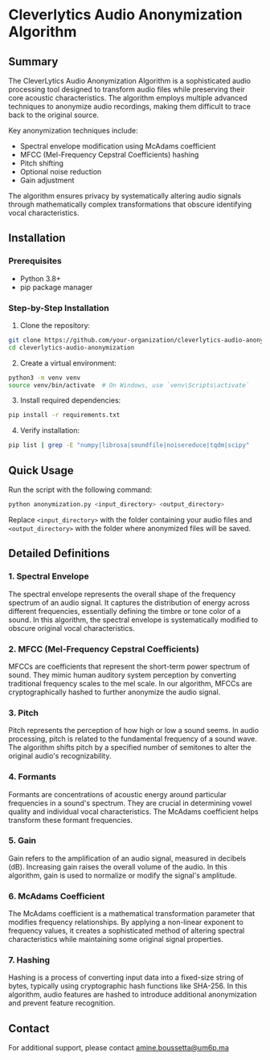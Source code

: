 # Cleverlytics Audio Anonymization Algorithm

## Summary

The CleverLytics Audio Anonymization Algorithm is a sophisticated audio processing tool designed to transform audio files while preserving their core acoustic characteristics. The algorithm employs multiple advanced techniques to anonymize audio recordings, making them difficult to trace back to the original source. 

Key anonymization techniques include:
- Spectral envelope modification using McAdams coefficient
- MFCC (Mel-Frequency Cepstral Coefficients) hashing
- Pitch shifting
- Optional noise reduction
- Gain adjustment

The algorithm ensures privacy by systematically altering audio signals through mathematically complex transformations that obscure identifying vocal characteristics.

## Installation

### Prerequisites
- Python 3.8+
- pip package manager

### Step-by-Step Installation

1. Clone the repository:
```bash
git clone https://github.com/your-organization/cleverlytics-audio-anonymization.git
cd cleverlytics-audio-anonymization
```

2. Create a virtual environment:
```bash
python3 -m venv venv
source venv/bin/activate  # On Windows, use `venv\Scripts\activate`
```

3. Install required dependencies:
```bash
pip install -r requirements.txt
```

4. Verify installation:
```bash
pip list | grep -E "numpy|librosa|soundfile|noisereduce|tqdm|scipy"
```

## Quick Usage

Run the script with the following command:
```bash
python anonymization.py <input_directory> <output_directory>
```
Replace `<input_directory>` with the folder containing your audio files and `<output_directory>` with the folder where anonymized files will be saved.

## Detailed Definitions

### 1. Spectral Envelope
The spectral envelope represents the overall shape of the frequency spectrum of an audio signal. It captures the distribution of energy across different frequencies, essentially defining the timbre or tone color of a sound. In this algorithm, the spectral envelope is systematically modified to obscure original vocal characteristics.

### 2. MFCC (Mel-Frequency Cepstral Coefficients)
MFCCs are coefficients that represent the short-term power spectrum of sound. They mimic human auditory system perception by converting traditional frequency scales to the mel scale. In our algorithm, MFCCs are cryptographically hashed to further anonymize the audio signal.

### 3. Pitch
Pitch represents the perception of how high or low a sound seems. In audio processing, pitch is related to the fundamental frequency of a sound wave. The algorithm shifts pitch by a specified number of semitones to alter the original audio's recognizability.

### 4. Formants
Formants are concentrations of acoustic energy around particular frequencies in a sound's spectrum. They are crucial in determining vowel quality and individual vocal characteristics. The McAdams coefficient helps transform these formant frequencies.

### 5. Gain
Gain refers to the amplification of an audio signal, measured in decibels (dB). Increasing gain raises the overall volume of the audio. In this algorithm, gain is used to normalize or modify the signal's amplitude.

### 6. McAdams Coefficient
The McAdams coefficient is a mathematical transformation parameter that modifies frequency relationships. By applying a non-linear exponent to frequency values, it creates a sophisticated method of altering spectral characteristics while maintaining some original signal properties.

### 7. Hashing
Hashing is a process of converting input data into a fixed-size string of bytes, typically using cryptographic hash functions like SHA-256. In this algorithm, audio features are hashed to introduce additional anonymization and prevent feature recognition.


## Contact

For additional support, please contact amine.boussetta@um6p.ma
